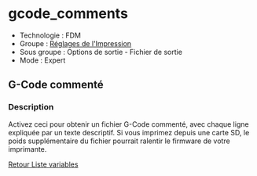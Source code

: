 # gcode_comments

* Technologie : FDM
* Groupe : [Réglages de l'Impression](../print_settings/print_settings.md)
* Sous groupe : Options de sortie - Fichier de sortie
* Mode : Expert

## G-Code commenté

### Description

Activez ceci pour obtenir un fichier G-Code commenté, avec chaque ligne expliquée par un texte descriptif.
Si vous imprimez depuis une carte SD, le poids supplémentaire du fichier pourrait ralentir le firmware de votre imprimante.

[Retour Liste variables](variable_list.md)